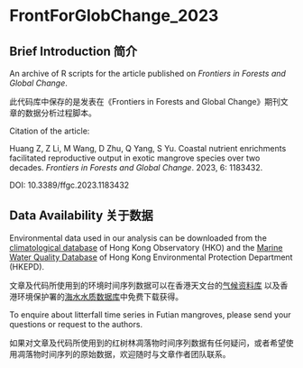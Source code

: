 # FrontForGlobChange_2023

## Brief Introduction 简介
An archive of R scripts for the article published on *Frontiers in Forests and Global Change*. 

此代码库中保存的是发表在《Frontiers in Forests and Global Change》期刊文章的数据分析过程脚本。

Citation of the article:

Huang Z, Z Li, M Wang, D Zhu, Q Yang, S Yu.
Coastal nutrient enrichments facilitated reproductive output in exotic mangrove species over two decades. 
*Frontiers in Forests and Global Change*.
2023, 6: 1183432.

DOI: 10.3389/ffgc.2023.1183432

## Data Availability 关于数据

Environmental data used in our analysis can be downloaded from the [climatological database](https://www.hko.gov.hk/en/cis/climat.htm) of Hong Kong Observatory (HKO)
and the [Marine Water Quality Database](https://cd.epic.epd.gov.hk/EPICRIVER/marine/?lang=en) of Hong Kong Environmental Protection Department (HKEPD).

文章及代码所使用到的环境时间序列数据可以在香港天文台的[气候资料库](https://www.hko.gov.hk/sc/cis/climat.htm)
以及香港环境保护署的[海水水质数据库](https://cd.epic.epd.gov.hk/EPICRIVER/marine/?lang=zh_cn)中免费下载获得。

To enquire about litterfall time series in Futian mangroves, please send your questions or request to the authors. 

如果对文章及代码所使用到的红树林凋落物时间序列数据有任何疑问，或者希望使用凋落物时间序列的原始数据，欢迎随时与文章作者团队联系。
